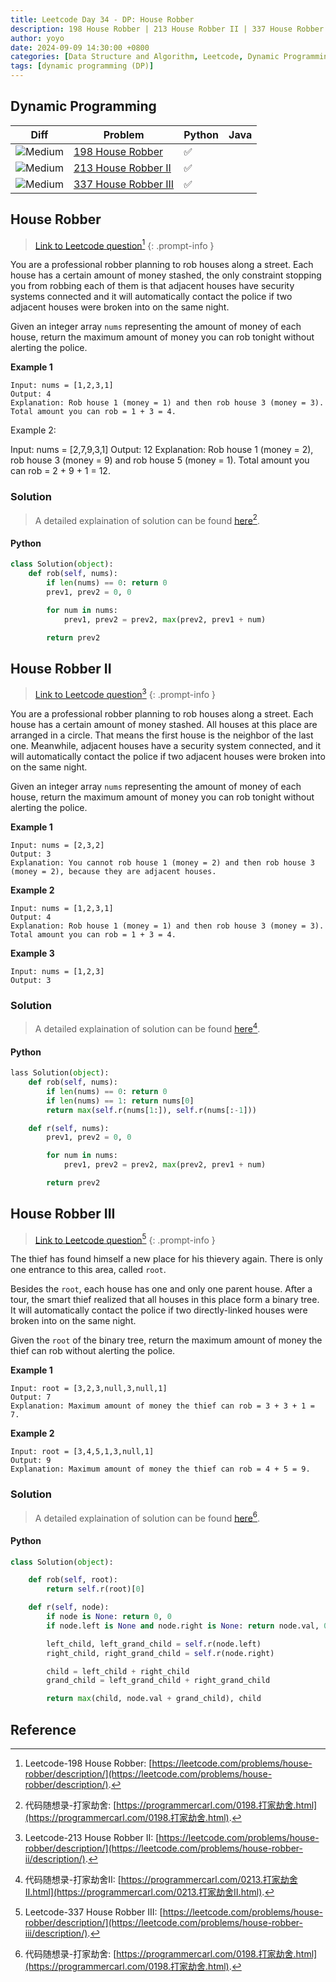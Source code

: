 ```yaml
---
title: Leetcode Day 34 - DP: House Robber
description: 198 House Robber | 213 House Robber II | 337 House Robber III
author: yoyo
date: 2024-09-09 14:30:00 +0800
categories: [Data Structure and Algorithm, Leetcode, Dynamic Programming]
tags: [dynamic programming (DP)]
---
```


## Dynamic Programming

| Diff                                                                                                | Problem                                                                                 | Python | Java |
|-----------------------------------------------------------------------------------------------------|-----------------------------------------------------------------------------------------|--------|--------|
| ![Medium](https://img.shields.io/badge/Medium-yellow)                                               | [198 House Robber](#house-robber)                                                    |✅      |        |
| ![Medium](https://img.shields.io/badge/Medium-yellow)                                               | [213 House Robber II](#house-robber-ii)                                         |✅      |        |
| ![Medium](https://img.shields.io/badge/Medium-yellow)                                               | [337 House Robber III](#house-robber-iii)                                        |✅      |        |


## House Robber

> [Link to Leetcode question](https://leetcode.com/problems/house-robber/description/)[^hb]
{: .prompt-info }

You are a professional robber planning to rob houses along a street. Each house has a certain amount of money stashed, the only constraint stopping you from robbing each of them is that adjacent houses have security systems connected and it will automatically contact the police if two adjacent houses were broken into on the same night.

Given an integer array `nums` representing the amount of money of each house, return the maximum amount of money you can rob tonight without alerting the police.

**Example 1**

```
Input: nums = [1,2,3,1]
Output: 4
Explanation: Rob house 1 (money = 1) and then rob house 3 (money = 3).
Total amount you can rob = 1 + 3 = 4.
```

Example 2:

Input: nums = [2,7,9,3,1]
Output: 12
Explanation: Rob house 1 (money = 2), rob house 3 (money = 9) and rob house 5 (money = 1).
Total amount you can rob = 2 + 9 + 1 = 12.

### Solution

> A detailed explaination of solution can be found [here](https://programmercarl.com/0198.打家劫舍.html)[^hbSolution].

#### Python

```python
class Solution(object):
    def rob(self, nums):
        if len(nums) == 0: return 0
        prev1, prev2 = 0, 0  

        for num in nums:
            prev1, prev2 = prev2, max(prev2, prev1 + num) 

        return prev2
```


## House Robber II

> [Link to Leetcode question](https://leetcode.com/problems/house-robber-ii/description/)[^hbii]
{: .prompt-info }

You are a professional robber planning to rob houses along a street. Each house has a certain amount of money stashed. All houses at this place are arranged in a circle. That means the first house is the neighbor of the last one. Meanwhile, adjacent houses have a security system connected, and it will automatically contact the police if two adjacent houses were broken into on the same night.

Given an integer array `nums` representing the amount of money of each house, return the maximum amount of money you can rob tonight without alerting the police.

**Example 1**

```
Input: nums = [2,3,2]
Output: 3
Explanation: You cannot rob house 1 (money = 2) and then rob house 3 (money = 2), because they are adjacent houses.
```

**Example 2**

```
Input: nums = [1,2,3,1]
Output: 4
Explanation: Rob house 1 (money = 1) and then rob house 3 (money = 3).
Total amount you can rob = 1 + 3 = 4.
```

**Example 3**

```
Input: nums = [1,2,3]
Output: 3
```

### Solution

> A detailed explaination of solution can be found [here](https://programmercarl.com/0213.打家劫舍II.html)[^hbiiSolution].

#### Python

```python
lass Solution(object):
    def rob(self, nums):
        if len(nums) == 0: return 0
        if len(nums) == 1: return nums[0]
        return max(self.r(nums[1:]), self.r(nums[:-1]))

    def r(self, nums):
        prev1, prev2 = 0, 0  

        for num in nums:
            prev1, prev2 = prev2, max(prev2, prev1 + num) 

        return prev2
```


## House Robber III

> [Link to Leetcode question](https://leetcode.com/problems/house-robber-iii/description/)[^hbiii]
{: .prompt-info }

The thief has found himself a new place for his thievery again. There is only one entrance to this area, called `root`.

Besides the `root`, each house has one and only one parent house. After a tour, the smart thief realized that all houses in this place form a binary tree. It will automatically contact the police if two directly-linked houses were broken into on the same night.

Given the `root` of the binary tree, return the maximum amount of money the thief can rob without alerting the police.

**Example 1**

[image]: house-robber-iii-example-1

```
Input: root = [3,2,3,null,3,null,1]
Output: 7
Explanation: Maximum amount of money the thief can rob = 3 + 3 + 1 = 7.
```

**Example 2**

[image]: house-robber-iii-example-2

```
Input: root = [3,4,5,1,3,null,1]
Output: 9
Explanation: Maximum amount of money the thief can rob = 4 + 5 = 9.
```


### Solution

> A detailed explaination of solution can be found [here](https://programmercarl.com/0337.打家劫舍.html#)[^hbSolution].

#### Python

```python
class Solution(object):

    def rob(self, root):
        return self.r(root)[0]

    def r(self, node):
        if node is None: return 0, 0
        if node.left is None and node.right is None: return node.val, 0

        left_child, left_grand_child = self.r(node.left)
        right_child, right_grand_child = self.r(node.right)

        child = left_child + right_child
        grand_child = left_grand_child + right_grand_child

        return max(child, node.val + grand_child), child
```


## Reference

[^hb]:Leetcode-198 House Robber: [https://leetcode.com/problems/house-robber/description/](https://leetcode.com/problems/house-robber/description/).
[^hbSolution]:代码随想录-打家劫舍: [https://programmercarl.com/0198.打家劫舍.html](https://programmercarl.com/0198.打家劫舍.html).
[^hbii]:Leetcode-213 House Robber II: [https://leetcode.com/problems/house-robber/description/](https://leetcode.com/problems/house-robber-ii/description/).
[^hbiiSolution]:代码随想录-打家劫舍II: [https://programmercarl.com/0213.打家劫舍II.html](https://programmercarl.com/0213.打家劫舍II.html).
[^hbiii]:Leetcode-337 House Robber III: [https://leetcode.com/problems/house-robber/description/](https://leetcode.com/problems/house-robber-iii/description/).
[^hbiiiSolution]:代码随想录-打家劫舍III: [https://programmercarl.com/0198.打家劫舍III.html](https://programmercarl.com/0337.打家劫舍OOO.html).
